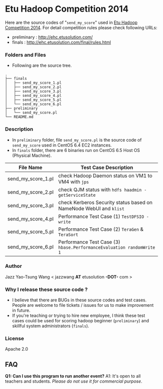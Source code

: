 # Etu Hadoop Competition 2014

Here are the source codes of "`send_my_score`" used in [Etu Hadoop Competition 2014][1]. For detail competition rules please check following URLs:

 * preliminary : http://ehc.etusolution.com/
 * finals : http://ehc.etusolution.com/final/rules.html

### Folders and Files

 * Following are the source tree.
```
.
├── finals
│   ├── send_my_score_1.pl
│   ├── send_my_score_2.pl
│   ├── send_my_score_3.pl
│   ├── send_my_score_4.pl
│   ├── send_my_score_5.pl
│   └── send_my_score_6.pl
├── preliminary
│   └── send_my_score.pl
└── README.md
```

### Description

 * In `preliminary` folder, file `send_my_score.pl` is the source code of `send_my_score` used in CentOS 6.4 EC2 instances.
 * In `finals` folder, there are 6 binaries run on CentOS 6.5 Host OS (Physical Machine).

  File Name          | Test Case Description
  -------------------|----------------------
  send_my_score_1.pl | check Hadoop Daemon status on VM1 to VM4 with `jps`
  send_my_score_2.pl | check QJM status with `hdfs haadmin -getServiceState`
  send_my_score_3.pl | check Kerberos Security status based on NameNode WebUI and `klist`
  send_my_score_4.pl | Performance Test Case (1) `TestDFSIO -write`
  send_my_score_5.pl | Performance Test Case (2) `TeraGen` & `TeraSort`
  send_my_score_6.pl | Performance Test Case (3) `hbase.PerformanceEvaluation randomWrite 1`

### Author

Jazz Yao-Tsung Wang < jazzwang **AT** etusolution **-DOT-** com >

### Why I release these source code ?

 * I believe that there are BUGs in these source codes and test cases. People are welcome to file tickets / issues for us to make improvement in future.
 * If you're teaching or trying to hire new employee, I think these test cases could be used for scoring hadoop beginner (`preliminary`) and skillful system administrators (`finals`).

### License

Apache 2.0

## FAQ

**Q1: Can I use this program to run another event?**
A1: It's open to all teachers and students. *Please do not use it for commercial purpose*.


  [1]: http://ehc.etusolution.com